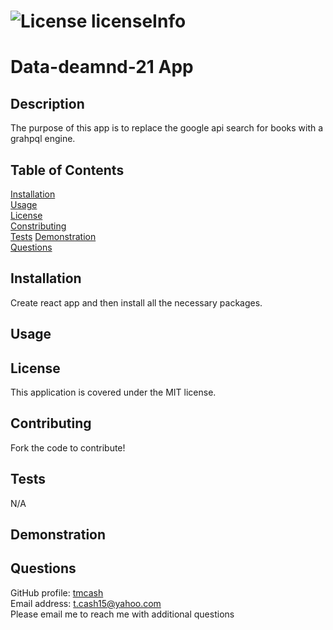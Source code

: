 # ![License licenseInfo](https://img.shields.io/badge/License-MIT-yellow.svg)  
# Data-deamnd-21 App
## Description
The purpose of this app is to replace the google api search for books with a grahpql engine.
## Table of Contents
[Installation](#installation)  
[Usage](#usage)  
[License](#license)  
[Constributing](#contributing)  
[Tests](#tests)
[Demonstration](#demonstration)  
[Questions](#questions)
## Installation
Create react app and then install all the necessary packages.
## Usage

## License
This application is covered under the MIT license.
## Contributing
Fork the code to contribute!
## Tests
N/A
## Demonstration




## Questions
GitHub profile: [tmcash](https://www.github.com/tmcash)    
Email address: t.cash15@yahoo.com  
Please email me to reach me with additional questions
